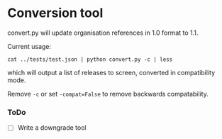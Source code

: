 Conversion tool
===============

convert.py will update organisation references in 1.0 format to 1.1.

Current usage:

```
cat ../tests/test.json | python convert.py -c | less
```

which will output a list of releases to screen, converted in compatibility mode.

Remove ```-c``` or set ```-compat=False``` to remove backwards compatability.

### ToDo

* [ ] Write a downgrade tool
